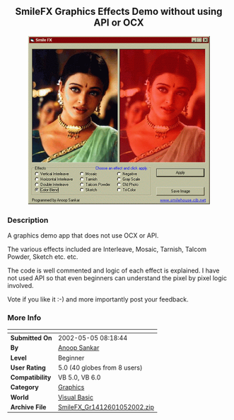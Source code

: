 ﻿<div align="center">

## SmileFX Graphics Effects Demo without using API or OCX

<img src="PIC20021052345365609.gif">
</div>

### Description

A graphics demo app that does not use OCX or API.

The various effects included are Interleave, Mosaic, Tarnish, Talcom Powder, Sketch etc. etc.

The code is well commented and logic of each effect is explained. I have not used API so that even beginners can understand the pixel by pixel logic involved.

Vote if you like it :-) and more importantly post your feedback.
 
### More Info
 


<span>             |<span>
---                |---
**Submitted On**   |2002-05-05 08:18:44
**By**             |[Anoop Sankar](https://github.com/Planet-Source-Code/PSCIndex/blob/master/ByAuthor/anoop-sankar.md)
**Level**          |Beginner
**User Rating**    |5.0 (40 globes from 8 users)
**Compatibility**  |VB 5\.0, VB 6\.0
**Category**       |[Graphics](https://github.com/Planet-Source-Code/PSCIndex/blob/master/ByCategory/graphics__1-46.md)
**World**          |[Visual Basic](https://github.com/Planet-Source-Code/PSCIndex/blob/master/ByWorld/visual-basic.md)
**Archive File**   |[SmileFX\_Gr1412601052002\.zip](https://github.com/Planet-Source-Code/anoop-sankar-smilefx-graphics-effects-demo-without-using-api-or-ocx__1-39572/archive/master.zip)








